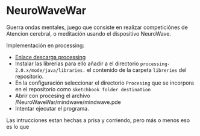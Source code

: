 NeuroWaveWar
============

Guerra ondas mentales, juego que consiste en realizar competiciónes de Atencion cerebral, o meditación usando el dispositivo NeuroWave.

Implementación en processing:

- [Enlace descarga processing](http://processing.org/download/)
- Instalar las librerias para ello añadir a el directorio ```processing-2.0.x/mode/java/libraries.``` el contenido de la carpeta  ```libreries``` del repositorio.
- En la configuración seleccionar el directorio ```Procesing``` que se incorpora en el repositorio como ```sketchbook folder destination```
- Abrir con procesing el archivo /NeuroWaveWar/mindwave/mindwave.pde
- Intentar ejecutar el programa.

Las intrucciones estan hechas a prisa y corriendo, pero más o menos eso es lo que 
